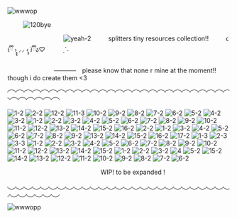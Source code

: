 ![wwwop](https://github.com/user-attachments/assets/19957734-f98e-47ed-a447-76200f46eec4)

     ![120bye](https://github.com/user-attachments/assets/c01b81f6-3d52-4879-b557-bc262f645888)

                  ![yeah-2](https://github.com/user-attachments/assets/62adf461-ead8-4570-945c-e6a162defb9e)      splitters tiny resources collection!!       ૮꒰ྀི ›̥̥̥ ⸝⸝ ‹̥̥ ꒱ྀིა♡       ˎˊ˗
     
               ─────  please know that none r mine  at the moment!! though i do create them <3 




◜ ͡ ◝◜ ͡ ◝◜ ͡ ◝◜ ͡ ◝◜ ͡ ◝◜ ͡ ◝◜ ͡ ◝◜ ͡ ◝◜ ͡ ◝◜ ͡ ◝◜ ͡ ◝◜ ͡ ◝◜ ͡ ◝◜ ͡ ◝◜ ͡ ◝◜ ͡ ◝◜ ͡ ◝◜ ͡ ◝◜ ͡ ◝◜ ͡ ◝◜ ͡ ◝◜ ͡ ◝◜ ͡ ◝◜ ͡ ◝◜ ͡ ◝◜ ͡ ◝◜ ͡ ◝◜ ͡ ◝◜ ͡ ◝◜ ͡ ◝◜ ͡ ◝◜ ͡ ◝◜ ͡ ◝

![1-2](https://github.com/user-attachments/assets/2688257b-9a32-45f5-aadf-06de323f0c70) ![2-2](https://github.com/user-attachments/assets/78683fda-aad2-461f-9c36-c4f36543cfc7) ![12-2](https://github.com/user-attachments/assets/b3792eee-389d-411a-9c7d-8b02570a003d)
![11-3](https://github.com/user-attachments/assets/b50ae640-1edc-4737-bd1c-7e33632b32a8)
![10-2](https://github.com/user-attachments/assets/50493121-644b-4ddb-af28-b67c33a1bda1)
![9-2](https://github.com/user-attachments/assets/9a696c11-b716-4ad1-a823-39efa850c697)
![8-2](https://github.com/user-attachments/assets/30860462-2438-45e8-aade-c206cab9cea3)
![7-2](https://github.com/user-attachments/assets/2af03848-6815-4ac5-855e-793293cfc628)
![6-2](https://github.com/user-attachments/assets/41c5eef7-2461-425d-a014-b91048db78c0)
![5-2](https://github.com/user-attachments/assets/80f6cdaf-cb8b-442d-a444-9ced59826257)
![4-2](https://github.com/user-attachments/assets/ef091aac-5c6b-477a-8633-9a25464053e2)
![3-2](https://github.com/user-attachments/assets/1617493b-09a0-4276-bc69-fecc61e72d98) ![1-2](https://github.com/user-attachments/assets/1eec549d-4113-4082-86a0-7b232c1b2b37) ![2-2](https://github.com/user-attachments/assets/925af7f5-0124-4b7c-b3de-ded661097e5c) ![3-2](https://github.com/user-attachments/assets/432bb856-a0f8-40bb-a681-56fa15ddcf6b) ![4-2](https://github.com/user-attachments/assets/01bdd5aa-e578-43e6-a047-b04441368fc4) ![5-2](https://github.com/user-attachments/assets/d536b477-7dcc-465e-a8ad-f2ea9c884965) ![6-2](https://github.com/user-attachments/assets/7134918e-0149-4df3-8085-9eb9fe7433c1) ![7-2](https://github.com/user-attachments/assets/8bf24687-e16d-4693-8ebe-8dcc02e44428) ![8-2](https://github.com/user-attachments/assets/3be439d0-5044-4523-8056-9fba98bceccc) ![9-2](https://github.com/user-attachments/assets/cffe7d56-0aad-4f11-afff-293a03baface) ![10-2](https://github.com/user-attachments/assets/f4e2e784-75f4-4841-95f6-03cbefa2ae81) ![11-2](https://github.com/user-attachments/assets/0936fa9d-f4f1-42da-bd22-0062c8e4b8d8) ![12-2](https://github.com/user-attachments/assets/446209f0-7896-4a10-b137-f85dc03368e6) ![13-2](https://github.com/user-attachments/assets/d2b88b5c-9a21-44a4-bb57-10def0415417) ![14-2](https://github.com/user-attachments/assets/99efa9c9-c53d-456c-802e-86572fdd61d9) ![15-2](https://github.com/user-attachments/assets/d2ad46b2-446b-42da-b8e2-eb6ee564a97c) ![16-2](https://github.com/user-attachments/assets/3502cbe8-be99-41c2-ba0d-fdc83abba016) ![2-2](https://github.com/user-attachments/assets/1ed184e8-c5cc-4c88-a2d3-e74685c1b34f)
![1-2](https://github.com/user-attachments/assets/338eb0b3-1ad0-4f95-8c44-408886f50f2d) ![3-2](https://github.com/user-attachments/assets/7cf316aa-379f-41a6-b249-5b3b51fe1761) ![4-2](https://github.com/user-attachments/assets/278b00c7-a1e7-46d0-8fca-8aa97d729401) ![5-2](https://github.com/user-attachments/assets/8eec3483-9740-4423-bf36-f679380beb91) ![6-2](https://github.com/user-attachments/assets/4ac72311-8575-4a9d-8919-5c040d80c8bc) ![7-2](https://github.com/user-attachments/assets/95e4b2f2-6247-4d00-927b-c216b42351f8) ![8-2](https://github.com/user-attachments/assets/846becc1-8fbf-4283-acc0-e3303c71e861) ![9-2](https://github.com/user-attachments/assets/d8343d13-e627-4a0d-a8e1-0458e4c059ec) ![13-2](https://github.com/user-attachments/assets/dfdb4798-5372-4bae-9810-bcd94a5a68c6) ![14-2](https://github.com/user-attachments/assets/f31607a0-b222-4056-9f20-869b82a3bac7) ![15-2](https://github.com/user-attachments/assets/61c9bb99-efc7-440f-b255-1bada8bb4c6c) ![16-2](https://github.com/user-attachments/assets/286a5bfa-edc4-44ed-a985-e67cc919ad85) ![17-2](https://github.com/user-attachments/assets/96252f6d-cb5d-4e09-9419-eeff6584c284) ![1-3](https://github.com/user-attachments/assets/c81d7a2e-a7c8-4f9b-92a2-9757a656c576) ![2-3](https://github.com/user-attachments/assets/9a610c7e-8d2f-4d6f-9406-7a0602eaaede) ![3-3](https://github.com/user-attachments/assets/5ffc463c-7212-499d-b3ab-08f61548740d) ![1-2](https://github.com/user-attachments/assets/aa98bfc1-7a8e-49dd-9f98-980f9f36ce2e) ![2-2](https://github.com/user-attachments/assets/c065df42-16cf-45d2-9139-2cebe1bff4bd) ![3-2](https://github.com/user-attachments/assets/172ca95a-7922-4dfe-afa6-56044870aa16) ![4-2](https://github.com/user-attachments/assets/0da6361d-3359-4272-8b1f-32bbaba8992e) ![5-2](https://github.com/user-attachments/assets/8a7462c6-3dcd-4b92-a35f-586b8180495f) ![6-2](https://github.com/user-attachments/assets/8a1224cd-f7b0-4823-bf0b-b5663eeea2a0) ![7-2](https://github.com/user-attachments/assets/d3aee7e0-4a51-4592-b0ff-5e3f2bb990b8) ![8-2](https://github.com/user-attachments/assets/e4f0c641-f255-48ea-ae55-66fbad376c42) ![9-2](https://github.com/user-attachments/assets/9def4843-caff-46da-9e04-daf4084eac68) ![10-2](https://github.com/user-attachments/assets/f9b9040b-3fd7-4a36-9f82-f6281cf267c8) ![11-2](https://github.com/user-attachments/assets/6807a9a5-745f-4ea4-a419-42fb2e955c1c) ![12-2](https://github.com/user-attachments/assets/631ed427-76b1-40e8-93cf-b67baf41b1e4) ![13-2](https://github.com/user-attachments/assets/4a14cc73-e2c7-46d3-a274-cfb1cdbac0b8) ![14-2](https://github.com/user-attachments/assets/b59914f6-eb12-4711-b943-7fdb2cb74d55) ![15-2](https://github.com/user-attachments/assets/513ed7a0-2993-4dd9-a87f-a151f86f3299) ![1-2](https://github.com/user-attachments/assets/97c10fa9-4ed1-4f2c-a59b-f182cd6b62f5) ![2-2](https://github.com/user-attachments/assets/665ed2a0-a635-466e-8d2c-4975d1452e27) ![3-2](https://github.com/user-attachments/assets/8ee8000b-510c-4d47-8544-d8e754b65467) ![4](https://github.com/user-attachments/assets/40fd40a4-eb07-464f-8d19-97ac7cb7f878)
 ![5-2](https://github.com/user-attachments/assets/0cff0185-c916-4d0e-b8a6-3590a6070928) ![15-2](https://github.com/user-attachments/assets/ec5b757c-7110-4ac5-8619-9970ad9edf08)
![14-2](https://github.com/user-attachments/assets/01144c04-3914-4523-a971-5528943e42ed)
![13-2](https://github.com/user-attachments/assets/39226fd9-6092-4914-9206-f3f76c8bdd46)
![12-2](https://github.com/user-attachments/assets/d5bfc08d-17ec-42da-8fa0-be3a1eede25d)
![11-2](https://github.com/user-attachments/assets/50a354bf-bd7e-4711-ab04-f9e22a150329)
![10-2](https://github.com/user-attachments/assets/d8170130-2002-448c-9cc9-701e44f9c9f6)
![9-2](https://github.com/user-attachments/assets/c063734e-bc3a-4478-8dbd-1c86145351ba)
![8-2](https://github.com/user-attachments/assets/e801e4a4-7b2d-409b-afdb-bbd651d8be7b)
![7-2](https://github.com/user-attachments/assets/a9596b79-2432-4787-b2e2-22167843937a)
![6-2](https://github.com/user-attachments/assets/3b31751b-b934-4b7b-90e8-cfd5a35b99e5)




















  












 







                              WIP! to be expanded !

                              
◟ ͜ ◞◟ ͜ ◞◟ ͜ ◞◟ ͜ ◞◟ ͜ ◞◟ ͜ ◞◟ ͜ ◞◟ ͜ ◞◟ ͜ ◞◟ ͜ ◞◟ ͜ ◞◟ ͜ ◞◟ ͜ ◞◟ ͜ ◞◟ ͜ ◞◟ ͜ ◞◟ ͜ ◞◟ ͜ ◞◟ ͜ ◞◟ ͜ ◞◟ ͜ ◞◟ ͜ ◞◟ ͜ ◞◟ ͜ ◞◟ ͜ ◞◟ ͜ ◞◟ ͜ ◞◟ ͜ ◞◟ ͜ ◞◟ ͜ ◞◟ ͜ ◞◟ ͜ ◞◟ ͜ ◞


![wwwopp](https://github.com/user-attachments/assets/37be74c4-139d-44b3-a7ee-183832beb2f7)



